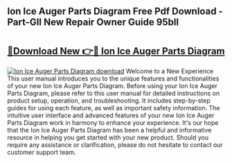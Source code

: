 ## Ion Ice Auger Parts Diagram Free Pdf Download - Part-GII New Repair Owner Guide 95bll

# <h2><a href="http://dfqu73v.blite.top/?on=Ion+Ice+Auger+Parts+Diagram">🔗Download New 👉🔴 Ion Ice Auger Parts Diagram</a></h2>

[![Ion Ice Auger Parts Diagram download](https://i.imgur.com/lujVjoI.png)](http://dfqu73v.blite.top/?on=Ion+Ice+Auger+Parts+Diagram)
Welcome to a New Experience This user manual introduces you to the unique features and functionalities of your new Ion Ice Auger Parts Diagram. Before using your Ion Ice Auger Parts Diagram, please refer to this user manual for detailed instructions on product setup, operation, and troubleshooting. It includes step-by-step guides for using each feature, as well as important safety information. The intuitive user interface and advanced features of your new Ion Ice Auger Parts Diagram work in harmony to enhance your experience. It's our hope that the Ion Ice Auger Parts Diagram has been a helpful and informative resource in helping you get started with your new product. Should you require any assistance or clarification, please do not hesitate to contact our customer support team.

